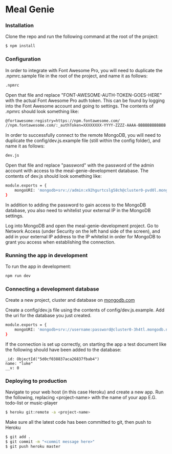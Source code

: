 
# Meal Genie

### Installation

Clone the repo and run the following command at the root of the project:

```sh
$ npm install
```

### Configuration

In order to integrate with Font Awesome Pro, you will need to duplicate the .npmrc.sample file in the root of the project, and name it as follows:

```sh
.npmrc
```

Open that file and replace "FONT-AWESOME-AUTH-TOKEN-GOES-HERE" with the actual Font Awesome Pro auth token. This can be found by logging into the Font Awesome account and going to settings. The contents of .npmrc should look something like:

```sh
@fortawesome:registry=https://npm.fontawesome.com/
//npm.fontawesome.com/:_authToken=XXXXXXXX-YYYY-ZZZZ-AAAA-BBBBBBBBBBBB
```

In order to successfully connect to the remote MongoDB, you will need to duplicate the config/dev.js.example file (still within the config folder), and name it as follows:

```sh
dev.js
```

Open that file and replace "password" with the password of the admin account with access to the meal-genie-development database. The contents of dev.js should look something like:

```sh
module.exports = {
    mongoURI: 'mongodb+srv://admin:x92hgurtcslg58ch@cluster0-pvd0l.mongodb.net/meal-genie-development?retryWrites=true&w=majority'
}
```

In addition to adding the password to gain access to the MongoDB database, you also need to whitelist your external IP in the MongoDB settings.

Log into MongoDB and open the meal-genie-development project. Go to Network Access (under Security on the left hand side of the screen), and add in your external IP address to the IP whitelist in order for MongoDB to grant you access when establishing the connection.

### Running the app in development

To run the app in development:

```sh
npm run dev
```

### Connecting a development database

Create a new project, cluster and database on [mongodb.com](https://cloud.mongodb.com/v2#/org/5d010935014b764d90359b5a/projects/create)

Create a config/dev.js file using the contents of config/dev.js.example. Add the uri for the database you just created.

```sh
module.exports = {
    mongoURI: 'mongodb+srv://username:password@cluster0-3h4tl.mongodb.net/test?retryWrites=true&w=majority'
}
```

If the connection is set up correctly, on starting the app a test document like the following should have been added to the database:

```
_id: ObjectId("5d0cf038837aca26837fbab4")
name: "luke"
__v: 0
```

### Deploying to production

Navigate to your web host (in this case Heroku) and create a new app.
Run the following, replacing \<project-name> with the name of your app E.G. todo-list or music-player

```sh
$ heroku git:remote -a <project-name>
```

Make sure all the latest code has been committed to git, then push to Heroku

```sh
$ git add .
$ git commit -m "<commit message here>"
$ git push heroku master
```
